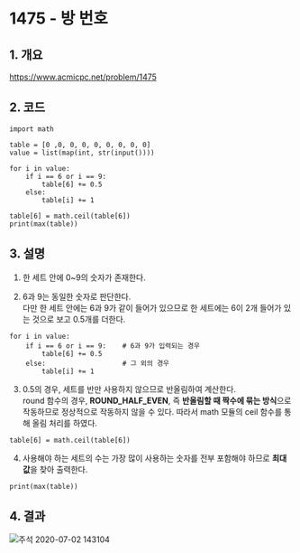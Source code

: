 # 1475 - 방 번호

## 1. 개요
https://www.acmicpc.net/problem/1475

## 2. 코드
```
import math

table = [0 ,0, 0, 0, 0, 0, 0, 0, 0]
value = list(map(int, str(input())))

for i in value:
    if i == 6 or i == 9:
        table[6] += 0.5
    else:
        table[i] += 1

table[6] = math.ceil(table[6])
print(max(table))
```

## 3. 설명

1. 한 세트 안에 0~9의 숫자가 존재한다.

2. 6과 9는 동일한 숫자로 판단한다.    
다만 한 세트 안에는 6과 9가 같이 들어가 있으므로 한 세트에는 6이 2개 들어가 있는 것으로 보고 0.5개를 더한다.
```
for i in value:
    if i == 6 or i == 9:    # 6과 9가 입력되는 경우
        table[6] += 0.5
    else:                   # 그 외의 경우
        table[i] += 1
```

3. 0.5의 경우, 세트를 반만 사용하지 않으므로 반올림하여 계산한다.    
round 함수의 경우, **ROUND_HALF_EVEN**, 즉 **반올림할 때 짝수에 묶는 방식**으로 작동하므로 정상적으로 작동하지 않을 수 있다. 따라서 math 모듈의 ceil 함수를 통해 올림 처리를 하였다.
```
table[6] = math.ceil(table[6])
```

4. 사용해야 하는 세트의 수는 가장 많이 사용하는 숫자를 전부 포함해야 하므로 **최대값**을 찾아 출력한다.
```
print(max(table))
```

## 4. 결과

![주석 2020-07-02 143104](https://user-images.githubusercontent.com/29600820/86320019-cecb2400-bc70-11ea-9a69-5a0061df4b12.png)